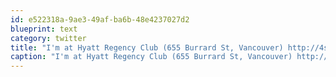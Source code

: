 ```yaml
---
id: e522318a-9ae3-49af-ba6b-48e4237027d2
blueprint: text
category: twitter
title: "I'm at Hyatt Regency Club (655 Burrard St, Vancouver) http://4sq.com/dWw6kY"
caption: "I'm at Hyatt Regency Club (655 Burrard St, Vancouver) http://4sq.com/dWw6kY"
---
```

